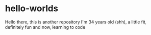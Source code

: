 # hello-worlds
Hello there, this is another repository
I'm 34 years old (shh), a little fit, definitely fun and now, learning to code
